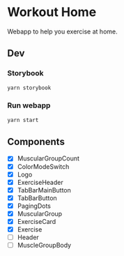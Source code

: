 # Workout Home

Webapp to help you exercise at home.

## Dev

### Storybook

```bash
yarn storybook
```

### Run webapp

```bash
yarn start
```

## Components

- [x] MuscularGroupCount
- [x] ColorModeSwitch
- [x] Logo
- [x] ExerciseHeader
- [x] TabBarMainButton
- [x] TabBarButton
- [x] PagingDots
- [x] MuscularGroup
- [x] ExerciseCard
- [x] Exercise
- [ ] Header
- [ ] MuscleGroupBody
